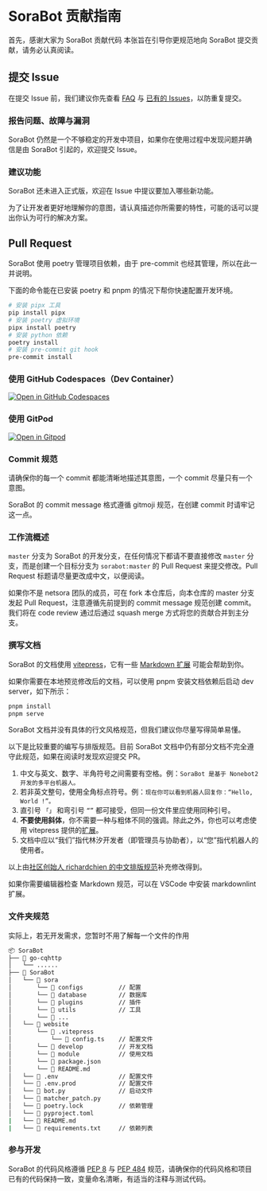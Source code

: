# SoraBot 贡献指南

首先，感谢大家为 SoraBot 贡献代码
本张旨在引导你更规范地向 SoraBot 提交贡献，请务必认真阅读。

## 提交 Issue

在提交 Issue 前，我们建议你先查看 [FAQ](https://github.com/orgs/netsora/discussions) 与 [已有的 Issues](https://github.com/netsora/SoraBot/issues)，以防重复提交。

### 报告问题、故障与漏洞

SoraBot 仍然是一个不够稳定的开发中项目，如果你在使用过程中发现问题并确信是由 SoraBot 引起的，欢迎提交 Issue。

### 建议功能

SoraBot 还未进入正式版，欢迎在 Issue 中提议要加入哪些新功能。

为了让开发者更好地理解你的意图，请认真描述你所需要的特性，可能的话可以提出你认为可行的解决方案。

## Pull Request

SoraBot 使用 poetry 管理项目依赖，由于 pre-commit 也经其管理，所以在此一并说明。

下面的命令能在已安装 poetry 和 pnpm 的情况下帮你快速配置开发环境。

```bash
# 安装 pipx 工具
pip install pipx
# 安装 poetry 虚拟环境
pipx install poetry
# 安装 python 依赖
poetry install
# 安装 pre-commit git hook
pre-commit install
```

### 使用 GitHub Codespaces（Dev Container）

[![Open in GitHub Codespaces](https://github.com/codespaces/badge.svg)](https://github.com/codespaces/new?hide_repo_select=true&ref=master&repo=645755460)

### 使用 GitPod

[![Open in Gitpod](https://gitpod.io/button/open-in-gitpod.svg)](https://gitpod.io/#/https://github.com/netsora/SoraBot)

### Commit 规范

请确保你的每一个 commit 都能清晰地描述其意图，一个 commit 尽量只有一个意图。

SoraBot 的 commit message 格式遵循 gitmoji 规范，在创建 commit 时请牢记这一点。

### 工作流概述

`master` 分支为 SoraBot 的开发分支，在任何情况下都请不要直接修改 `master` 分支，而是创建一个目标分支为 `sorabot:master` 的 Pull Request 来提交修改。Pull Request 标题请尽量更改成中文，以便阅读。

如果你不是 netsora 团队的成员，可在 fork 本仓库后，向本仓库的 master 分支发起 Pull Request，注意遵循先前提到的 commit message 规范创建 commit。我们将在 code review 通过后通过 squash merge 方式将您的贡献合并到主分支。

### 撰写文档

SoraBot 的文档使用 [vitepress](https://vitepress.dev/)，它有一些 [Markdown 扩展](https://vitepress.dev/guide/markdown) 可能会帮助到你。

如果你需要在本地预览修改后的文档，可以使用 pnpm 安装文档依赖后启动 dev server，如下所示：

```bash
pnpm install
pnpm serve
```

SoraBot 文档并没有具体的行文风格规范，但我们建议你尽量写得简单易懂。

以下是比较重要的编写与排版规范。目前 SoraBot 文档中仍有部分文档不完全遵守此规范，如果在阅读时发现欢迎提交 PR。

1. 中文与英文、数字、半角符号之间需要有空格。例：`SoraBot 是基于 Nonebot2 开发的多平台机器人。`
2. 若非英文整句，使用全角标点符号。例：`现在你可以看到机器人回复你：“Hello, World !”。`
3. 直引号 `「」` 和弯引号 `“”` 都可接受，但同一份文件里应使用同种引号。
4. **不要使用斜体**，你不需要一种与粗体不同的强调。除此之外，你也可以考虑使用 vitepress 提供的[扩展](https://vitepress.dev/guide/markdown)。
5. 文档中应以“我们”指代林汐开发者（即管理员与协助者），以“您”指代机器人的使用者。

以上由[社区创始人 richardchien 的中文排版规范](https://stdrc.cc/style-guides/chinese)补充修改得到。

如果你需要编辑器检查 Markdown 规范，可以在 VSCode 中安装 markdownlint 扩展。

### 文件夹规范

实际上，若无开发需求，您暂时不用了解每一个文件的作用

```bash
📦 SoraBot
├── 📂 go-cqhttp
│   └── ......
├── 📂 SoraBot
│   └── 📂 sora
│       └── 📂 configs          // 配置
│       └── 📂 database         // 数据库
│       └── 📂 plugins          // 插件
│       └── 📂 utils            // 工具
│       └── 📜 ...  
│   └── 📂 website
│       └── 📂 .vitepress
│           └── 📜 config.ts    // 配置文件
│       └── 📂 develop          // 开发文档
│       └── 📂 module           // 使用文档
│       └── 📜 package.json
│       └── 📜 README.md
│   └── 📜 .env                 // 配置文件
│   └── 📜 .env.prod            // 配置文件
│   └── 📜 bot.py               // 启动文件
│   └── 📜 matcher_patch.py
│   └── 📜 poetry.lock          // 依赖管理
│   └── 📜 pyproject.toml  
|   └── 📜 README.md  
|   └── 📜 requirements.txt     // 依赖列表  
```

### 参与开发

SoraBot 的代码风格遵循 [PEP 8](https://www.python.org/dev/peps/pep-0008/) 与 [PEP 484](https://www.python.org/dev/peps/pep-0484/) 规范，请确保你的代码风格和项目已有的代码保持一致，变量命名清晰，有适当的注释与测试代码。
